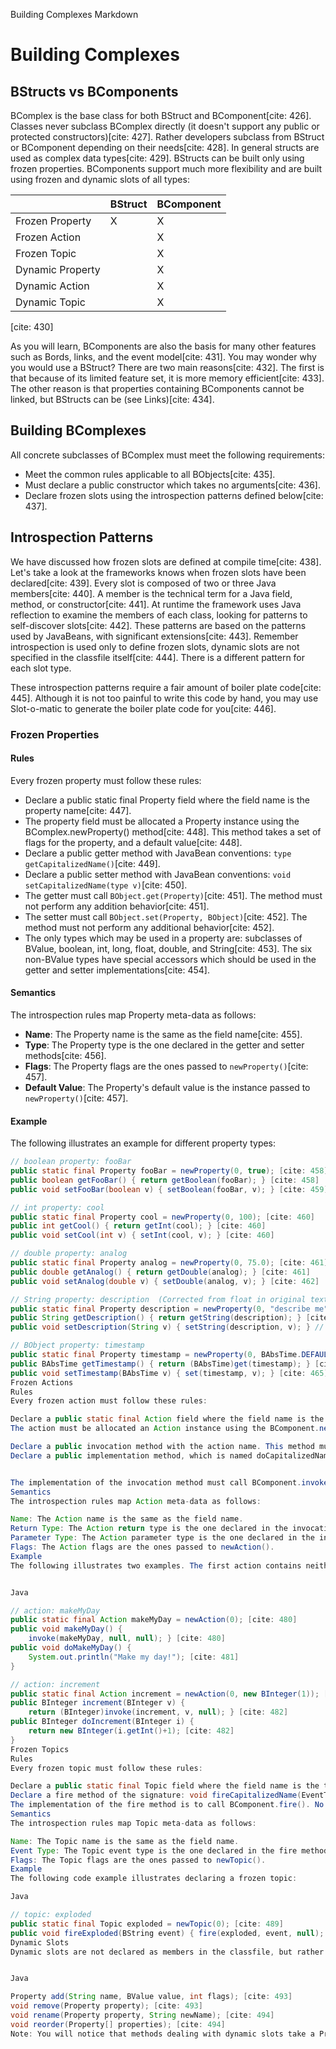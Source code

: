 Building Complexes
Markdown

# Building Complexes

## BStructs vs BComponents

BComplex is the base class for both BStruct and BComponent[cite: 426]. Classes never subclass BComplex directly (it doesn't support any public or protected constructors)[cite: 427]. Rather developers subclass from BStruct or BComponent depending on their needs[cite: 428]. In general structs are used as complex data types[cite: 429]. BStructs can be built only using frozen properties. BComponents support much more flexibility and are built using frozen and dynamic slots of all types:

|                     | BStruct | BComponent |
| :------------------ | :------ | :--------- |
| Frozen Property     | X       | X          |
| Frozen Action       |         | X          |
| Frozen Topic        |         | X          |
| Dynamic Property    |         | X          |
| Dynamic Action      |         | X          |
| Dynamic Topic       |         | X          |
[cite: 430]

As you will learn, BComponents are also the basis for many other features such as Bords, links, and the event model[cite: 431]. You may wonder why you would use a BStruct? There are two main reasons[cite: 432]. The first is that because of its limited feature set, it is more memory efficient[cite: 433]. The other reason is that properties containing BComponents cannot be linked, but BStructs can be (see Links)[cite: 434].

## Building BComplexes

All concrete subclasses of BComplex must meet the following requirements:

* Meet the common rules applicable to all BObjects[cite: 435].
* Must declare a public constructor which takes no arguments[cite: 436].
* Declare frozen slots using the introspection patterns defined below[cite: 437].

## Introspection Patterns

We have discussed how frozen slots are defined at compile time[cite: 438]. Let's take a look at the frameworks knows when frozen slots have been declared[cite: 439]. Every slot is composed of two or three Java members[cite: 440]. A member is the technical term for a Java field, method, or constructor[cite: 441]. At runtime the framework uses Java reflection to examine the members of each class, looking for patterns to self-discover slots[cite: 442]. These patterns are based on the patterns used by JavaBeans, with significant extensions[cite: 443]. Remember introspection is used only to define frozen slots, dynamic slots are not specified in the classfile itself[cite: 444]. There is a different pattern for each slot type.

These introspection patterns require a fair amount of boiler plate code[cite: 445]. Although it is not too painful to write this code by hand, you may use Slot-o-matic to generate the boiler plate code for you[cite: 446].

### Frozen Properties

#### Rules

Every frozen property must follow these rules:

* Declare a public static final Property field where the field name is the property name[cite: 447].
* The property field must be allocated a Property instance using the BComplex.newProperty() method[cite: 448]. This method takes a set of flags for the property, and a default value[cite: 448].
* Declare a public getter method with JavaBean conventions: `type getCapitalizedName()`[cite: 449].
* Declare a public setter method with JavaBean conventions: `void setCapitalizedName(type v)`[cite: 450].
* The getter must call `BObject.get(Property)`[cite: 451]. The method must not perform any addition behavior[cite: 451].
* The setter must call `BObject.set(Property, BObject)`[cite: 452]. The method must not perform any additional behavior[cite: 452].
* The only types which may be used in a property are: subclasses of BValue, boolean, int, long, float, double, and String[cite: 453]. The six non-BValue types have special accessors which should be used in the getter and setter implementations[cite: 454].

#### Semantics

The introspection rules map Property meta-data as follows:

* **Name**: The Property name is the same as the field name[cite: 455].
* **Type**: The Property type is the one declared in the getter and setter methods[cite: 456].
* **Flags**: The Property flags are the ones passed to `newProperty()`[cite: 457].
* **Default Value**: The Property's default value is the instance passed to `newProperty()`[cite: 457].

#### Example

The following illustrates an example for different property types:

```java
// boolean property: fooBar
public static final Property fooBar = newProperty(0, true); [cite: 458]
public boolean getFooBar() { return getBoolean(fooBar); } [cite: 458]
public void setFooBar(boolean v) { setBoolean(fooBar, v); } [cite: 459]

// int property: cool
public static final Property cool = newProperty(0, 100); [cite: 460]
public int getCool() { return getInt(cool); } [cite: 460]
public void setCool(int v) { setInt(cool, v); } [cite: 460]

// double property: analog
public static final Property analog = newProperty(0, 75.0); [cite: 461]
public double getAnalog() { return getDouble(analog); } [cite: 461]
public void setAnalog(double v) { setDouble(analog, v); } [cite: 462]

// String property: description  (Corrected from float in original text to String based on usage)
public static final Property description = newProperty(0, "describe me"); [cite: 463]
public String getDescription() { return getString(description); } [cite: 463]
public void setDescription(String v) { setString(description, v); } // Corrected parameter v from x

// BObject property: timestamp
public static final Property timestamp = newProperty(0, BAbsTime.DEFAULT); [cite: 464]
public BAbsTime getTimestamp() { return (BAbsTime)get(timestamp); } [cite: 464]
public void setTimestamp(BAbsTime v) { set(timestamp, v); } [cite: 465]
Frozen Actions
Rules
Every frozen action must follow these rules:

Declare a public static final Action field where the field name is the action name.
The action must be allocated an Action instance using the BComponent.newAction() method. This method takes a set of flags for the action and an optional default argument.

Declare a public invocation method with the action name. This method must return void or a BObject type. This method must take zero or one parameters. If it takes a parameter, it should be a BObject type.
Declare a public implementation method, which is named doCapitalizedName. This method must have the same return type as the invocation method. This method must have the same parameter list as the invocation method.


The implementation of the invocation method must call BComponent.invoke(). No other behavior is permitted in the method.
Semantics
The introspection rules map Action meta-data as follows:

Name: The Action name is the same as the field name.
Return Type: The Action return type is the one declared in the invocation method.
Parameter Type: The Action parameter type is the one declared in the invocation method.
Flags: The Action flags are the ones passed to newAction().
Example
The following illustrates two examples. The first action contains neither a return value nor an argument value. The second declares both a return and argument value:


Java

// action: makeMyDay
public static final Action makeMyDay = newAction(0); [cite: 480]
public void makeMyDay() {
    invoke(makeMyDay, null, null); } [cite: 480]
public void doMakeMyDay() {
    System.out.println("Make my day!"); [cite: 481]
}

// action: increment
public static final Action increment = newAction(0, new BInteger(1)); [cite: 482]
public BInteger increment(BInteger v) {
    return (BInteger)invoke(increment, v, null); } [cite: 482]
public BInteger doIncrement(BInteger i) {
    return new BInteger(i.getInt()+1); [cite: 482]
}
Frozen Topics
Rules
Every frozen topic must follow these rules:

Declare a public static final Topic field where the field name is the topic name.
Declare a fire method of the signature: void fireCapitalizedName(EventType).
The implementation of the fire method is to call BComponent.fire(). No other behavior is permitted in the method.
Semantics
The introspection rules map Topic meta-data as follows:

Name: The Topic name is the same as the field name.
Event Type: The Topic event type is the one declared in the fire method.
Flags: The Topic flags are the ones passed to newTopic().
Example
The following code example illustrates declaring a frozen topic:

Java

// topic: exploded
public static final Topic exploded = newTopic(0); [cite: 489]
public void fireExploded(BString event) { fire(exploded, event, null); } [cite: 489]
Dynamic Slots
Dynamic slots are not declared as members in the classfile, but rather are managed at runtime using a set of methods on BComponent. These methods allow you to add, remove, rename, and reorder dynamic slots. A small sample of these methods follows:


Java

Property add(String name, BValue value, int flags); [cite: 493]
void remove(Property property); [cite: 493]
void rename(Property property, String newName); [cite: 494]
void reorder(Property[] properties); [cite: 494]
Note: You will notice that methods dealing with dynamic slots take a Property, not a Slot. This is because all dynamic slots including dynamic Actions and Topics are also Properties. Dynamic Actions and Topics are implemented by subclassing BAction and BTopic respectively.